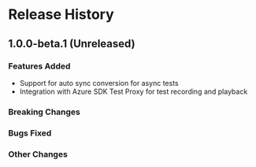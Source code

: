 # Release History

## 1.0.0-beta.1 (Unreleased)

### Features Added

- Support for auto sync conversion for async tests
- Integration with Azure SDK Test Proxy for test recording and playback

### Breaking Changes

### Bugs Fixed

### Other Changes
